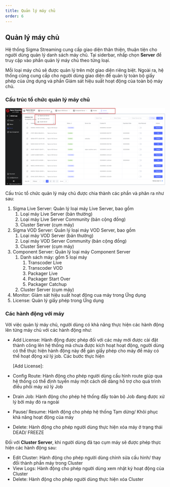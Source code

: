 ```yaml
---
title: Quản lý máy chủ
order: 6
---
```


## Quản lý máy chủ

Hệ thống Sigma Streaming cung cấp giao diện thân thiện, thuận tiện cho người dùng quản lý danh sách máy chủ. Tại siderbar, nhấp chọn **Server** để truy cập vào phần quản lý máy chủ theo từng loại. 

Mỗi loại máy chủ sẽ được quản lý trên một giao diện riêng biệt. Ngoài ra, hệ thống cũng cung cấp cho người dùng giao diện để quản lý toàn bộ giấy phép của ứng dụng và phần Giám sát hiệu suất hoạt động của toàn bộ máy chủ.

### Cấu trúc tổ chức quản lý máy chủ

![Structure Manage Server](../image/getstarted/structure-manage-server.png)

Cấu trúc tổ chức quản lý máy chủ được chia thành các phần và phân ra như sau:

1. Sigma Live Server: Quản lý loại máy Live Server, bao gồm
   1. Loại máy Live Server (bản thường)
   2. Loại máy Live Server Community (bản cộng đồng)
   3. Cluster Server (cụm máy)
2. Sigma VOD Server: Quản lý loại máy VOD Server, bao gồm
   1. Loại máy VOD Server (bản thường)
   2. Loại máy VOD Server Community (bản cộng đồng)
   3. Cluster Server (cụm máy)
3. Component Server: Quản lý loại máy Component Server
   1. Danh sách máy: gồm 5 loại máy 
      1. Transcoder Live
      2. Transcoder VOD 
      3. Packager Live
      4. Packager Start Over
      5. Packager Catchup
   2. Cluster Server (cụm máy)
4.  Monitor: Giám sát hiệu suất hoạt động cua máy trong Ứng dụng
5. License: Quản lý giấy phép trong Ứng dụng 

### Các hành động với máy

Với việc quản lý máy chủ, người dùng có khả năng thực hiện các hành động lên từng máy chủ với các hành động như:

- Add License: Hành động được phép đối với các máy mới được cài đặt thành công lên hệ thống mà chưa được kích hoạt hoạt động, người dùng có thể thực hiện hành động này để gán giấy phép cho máy để máy có thể hoạt động xử lý job. Các bước thực hiện

  [Add License]: 

  

- Config Route: Hành động cho phép người dùng cấu hình route giúp qua hệ thống có thể định tuyến máy một cách dễ dàng hỗ trợ cho quá trình điều phối máy xử lý Job

- Drain Job: Hành động cho phép hệ thống đẩy toàn bộ Job đang được xử lý bởi máy đó ra ngoài

- Pause/ Resume: Hành động cho phép hệ thống Tạm dừng/ Khôi phục khả năng hoạt động của máy

- Delete: Hành động cho phép người dùng thực hiện xóa máy ở trạng thái DEAD/ FREEZE

  

Đối với **Cluster Server**, khi người dùng đã tạo cụm máy sẽ được phép thực hiện các hành động sau:

- Edit Cluster: Hành động cho phép người dùng chỉnh sửa cấu hình/ thay đổi thành phần máy trong Cluster
- View Logs: Hành động cho phép người dùng xem nhật ký hoạt động của Cluster
- Delete: Hành động cho phép người dùng thực hiện xóa Cluster